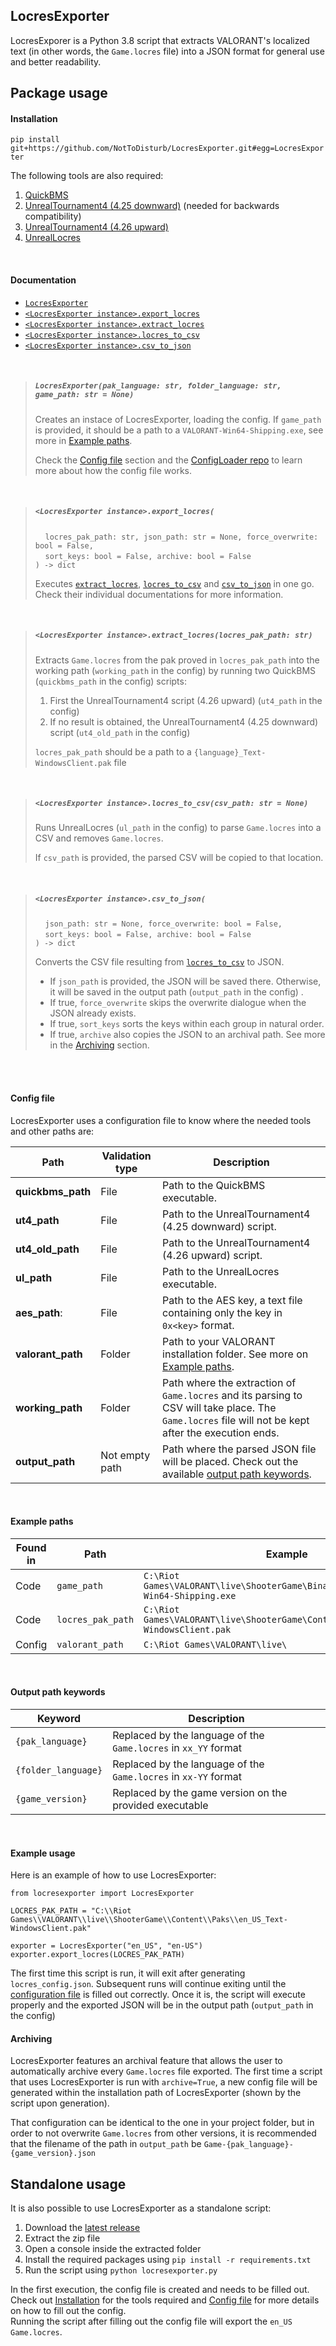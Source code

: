 ## LocresExporter
LocresExporer is a Python 3.8 script that extracts VALORANT's localized text (in other words, the `Game.locres` file) 
into a JSON format for  general use and better readability.
## Package usage
#### Installation

`pip install git+https://github.com/NotToDisturb/LocresExporter.git#egg=LocresExporter`

The following tools are also required:
1. [QuickBMS](http://aluigi.altervista.org/papers/quickbms.zip)
1. [UnrealTournament4 (4.25 downward)](https://zenhax.com/download/file.php?id=13415) (needed for backwards compatibility)
1. [UnrealTournament4 (4.26 upward)](https://zenhax.com/download/file.php?id=12861)
1. [UnrealLocres](https://github.com/akintos/UnrealLocres)

<br>
   
#### Documentation

- [`LocresExporter`](#locresexporterpak_language-str-folder_language-str-game_path-str--none)
- [`<LocresExporter instance>.export_locres`](#locresexporter-instanceexport_locres)
- [`<LocresExporter instance>.extract_locres`](#locresexporter-instanceextract_locreslocres_pak_path-str)
- [`<LocresExporter instance>.locres_to_csv`](#locresexporter-instancelocres_to_csvcsv_path-str--none)
- [`<LocresExporter instance>.csv_to_json`](#locresexporter-instancecsv_to_json)

<br>

> ##### `LocresExporter(pak_language: str, folder_language: str, game_path: str = None)`
> 
> Creates an instace of LocresExporter, loading the config. If `game_path` is provided, 
> it should be a path to a `VALORANT-Win64-Shipping.exe`, see more in [Example paths](#example-paths).
> 
> Check the [Config file](#config-file) section and the [ConfigLoader repo](https://github.com/NotToDisturb/ConfigLoader)
> to learn more about how the config file works.

<br>

> ##### `<LocresExporter instance>.export_locres(`
> &nbsp;&nbsp;&nbsp;&nbsp;`locres_pak_path: str, json_path: str = None, force_overwrite: bool = False, `<br>
> &nbsp;&nbsp;&nbsp;&nbsp;`sort_keys: bool = False, archive: bool = False`<br>
> `) -> dict`
> 
> Executes [`extract_locres`](#locresexporter-instanceextract_locreslocres_pak_path-str), 
> [`locres_to_csv`](#locresexporter-instancelocres_to_csvcsv_path-str--none) and 
> [`csv_to_json`](#locresexporter-instancecsv_to_json) in one go. 
> Check their individual documentations for more information.

<br>

> ##### `<LocresExporter instance>.extract_locres(locres_pak_path: str)`
> 
> Extracts `Game.locres` from the pak proved in `locres_pak_path` into the working path 
> (`working_path` in the config) by running two QuickBMS (`quickbms_path` in the config) scripts:
> 1. First the UnrealTournament4 script (4.26 upward) (`ut4_path` in the config)
> 1. If no result is obtained, the UnrealTournament4 (4.25 downward) script (`ut4_old_path` in the config)
> 
> `locres_pak_path` should be a path to a `{language}_Text-WindowsClient.pak` file

<br>

> ##### `<LocresExporter instance>.locres_to_csv(csv_path: str = None)`
>
> Runs UnrealLocres (`ul_path` in the config) to parse `Game.locres` into a CSV and removes `Game.locres`. 
> 
> If `csv_path` is provided, the parsed CSV will be copied to that location. 

<br>

> ##### `<LocresExporter instance>.csv_to_json(`
> &nbsp;&nbsp;&nbsp;&nbsp;`json_path: str = None, force_overwrite: bool = False, `<br>
> &nbsp;&nbsp;&nbsp;&nbsp;`sort_keys: bool = False, archive: bool = False`<br>
> `) -> dict`
>
> Converts the CSV file resulting from [`locres_to_csv`](#locresexporter-instancelocres_to_csvcsv_path-str--none) to JSON.
> 
> - If `json_path` is provided, the JSON will be saved there. Otherwise, 
>   it will be saved in the output path (`output_path` in the config) .
> - If true, `force_overwrite` skips the overwrite dialogue when the JSON already exists.
> - If true, `sort_keys` sorts the keys within each group in natural order.
> - If true, `archive` also copies the JSON to an archival path. 
>   See more in the [Archiving](#Archiving) section.

<br><br>
#### Config file
LocresExporter uses a configuration file to know where the needed tools and other paths are:

|Path             |Validation type|Description|
|-----------------|---------------|-----------|
|**quickbms_path**|File           |Path to the QuickBMS executable.|
|**ut4_path**     |File           |Path to the UnrealTournament4 (4.25 downward) script.|
|**ut4_old_path** |File           |Path to the UnrealTournament4 (4.26 upward) script.|
|**ul_path**      |File           |Path to the UnrealLocres executable.|
|**aes_path**:    |File           |Path to the AES key, a text file containing only the key in `0x<key>` format.|
|**valorant_path**|Folder         |Path to your VALORANT installation folder. See more on [Example paths](#example-paths).|
|**working_path** |Folder         |Path where the extraction of `Game.locres` and its parsing to CSV will take place. The `Game.locres` file will not be kept after the execution ends.|
|**output_path**  |Not empty path |Path where the parsed JSON file will be placed. Check out the available [output path keywords](#output-path-keywords).|

<br>

#### Example paths

|Found in|Path               |Example|
|--------|-------------------|-------|
|Code    |`game_path`        |`C:\Riot Games\VALORANT\live\ShooterGame\Binaries\Win64\VALORANT-Win64-Shipping.exe`|
|Code    |`locres_pak_path`  |`C:\Riot Games\VALORANT\live\ShooterGame\Content\Paks\en_US_Text-WindowsClient.pak`
|Config  |`valorant_path`    |`C:\Riot Games\VALORANT\live\ `

<br>

#### Output path keywords

|Keyword            |Description|
|-------------------|-----------|
|`{pak_language}`   |Replaced by the language of the `Game.locres` in `xx_YY` format|
|`{folder_language}`|Replaced by the language of the `Game.locres` in `xx-YY` format|
|`{game_version}`   |Replaced by the game version on the provided executable|

<br>

#### Example usage
Here is an example of how to use LocresExporter:
```
from locresexporter import LocresExporter

LOCRES_PAK_PATH = "C:\\Riot Games\\VALORANT\\live\\ShooterGame\\Content\\Paks\\en_US_Text-WindowsClient.pak"

exporter = LocresExporter("en_US", "en-US")
exporter.export_locres(LOCRES_PAK_PATH)
```
The first time this script is run, it will exit after generating `locres_config.json`.
Subsequent runs will continue exiting until the [configuration file](#config-file) is filled out correctly.
Once it is, the script will execute properly and the exported JSON will be in the output path (`output_path` in the config) 

#### Archiving
LocresExporter features an archival feature that allows the user to automatically archive 
every `Game.locres` file exported. The first time a script that uses LocresExporter
is run with `archive=True`, a new config file will be generated within the installation path 
of LocresExporter (shown by the script upon generation).

That configuration can be identical to the one in your project folder, but in order to not overwrite `Game.locres`
from other versions, it is recommended that the filename of the path in `output_path` be `Game-{pak_language}-{game_version}.json`

## Standalone usage
It is also possible to use LocresExporter as a standalone script:

1. Download the [latest release](https://github.com/NotToDisturb/LocresExporter/releases/latest)
1. Extract the zip file
1. Open a console inside the extracted folder
1. Install the required packages using `pip install -r requirements.txt`
1. Run the script using `python locresexporter.py`

In the first execution, the config file is created and needs to be filled out.
Check out [Installation](#installation) for the tools required and 
[Config file](#config-file) for more details on how to fill out the config.<br>
Running the script after filling out the config file will export the `en_US` `Game.locres`.
